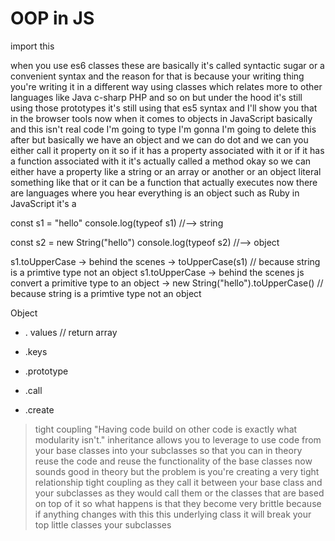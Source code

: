 OOP in JS
=======
import this

when you use es6 classes these are basically it's called
syntactic sugar or a convenient syntax
and the reason for that is because your writing thing you're writing it in a different way using classes which relates more to other languages like Java c-sharp PHP and so on but under the hood it's still using those prototypes it's still using that es5 syntax and
I'll show you that in the browser tools now when it comes to
objects in JavaScript basically and this
isn't real code I'm going to type I'm
gonna I'm going to delete this after but
basically we have an object and we can
do dot and we can you either call it
property on it so if it has a property
associated with it or if it has a
function associated with it it's
actually called a method okay so we can
either have a property like a string or
an array or another or an object literal
something like that or it can be a
function that actually executes now
there are languages where you hear
everything is an object such as Ruby in
JavaScript it's a



const s1 = "hello"
console.log(typeof s1) //--> string

const s2 = new String("hello")
console.log(typeof s2) //--> object


s1.toUpperCase -> behind the scenes -> toUpperCase(s1) // because string is a primtive type not an object
s1.toUpperCase -> behind the scenes js convert a primitive type to an object -> new String("hello").toUpperCase() // because string is a primtive type not an object


Object
- . values // return array
- .keys
- .prototype

- .call
- .create


> tight coupling
"Having code build on other code is exactly what modularity isn't."
inheritance allows you to leverage to
use code from your base classes into
your subclasses so that you can in
theory reuse the code and reuse the
functionality of the base classes now
sounds good in theory but the problem is
you're creating a very tight
relationship tight coupling as they call
it between your base class and your
subclasses as they would call them or
the classes that are based on top of it
so what happens is that they become very
brittle because if anything changes with
this this underlying class it will break
your top little classes your subclasses




